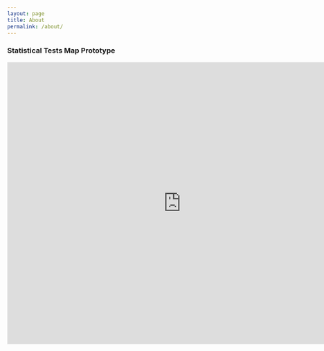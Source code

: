 ```yaml
---
layout: page
title: About
permalink: /about/
---
```


### Statistical Tests Map Prototype

<iframe style="border: 1px solid rgba(0, 0, 0, 0.1);" width="800" height="650" src="https://www.figma.com/embed?embed_host=share&url=https%3A%2F%2Fwww.figma.com%2Fproto%2FvwfvC2vTqyKKBPp29N769n%2FTesting-a-link-DISD%3Fnode-id%3D1%253A3%26scaling%3Dmin-zoom%26page-id%3D0%253A1" allowfullscreen></iframe>


